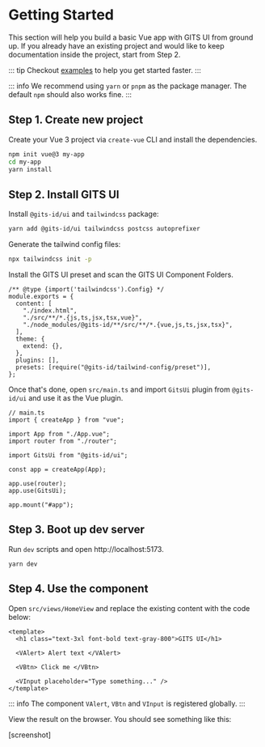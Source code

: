 # Getting Started

This section will help you build a basic Vue app with GITS UI from ground up. If you already have an existing project and would like to keep documentation inside the project, start from Step 2.

::: tip
Checkout [examples](https://github.com/gitsindonesia/ui-component/tree/main/examples/vue) to help you get started faster.
:::

::: info
We recommend using `yarn` or `pnpm` as the package manager. The default `npm` should also works fine.
:::

## Step 1. Create new project

Create your Vue 3 project via `create-vue` CLI and install the dependencies.

```bash
npm init vue@3 my-app
cd my-app
yarn install
```

## Step 2. Install GITS UI

Install `@gits-id/ui` and `tailwindcss` package:

```bash
yarn add @gits-id/ui tailwindcss postcss autoprefixer
```

Generate the tailwind config files:

```bash
npx tailwindcss init -p
```

Install the GITS UI preset and scan the GITS UI Component Folders.

```js{6,15}
/** @type {import('tailwindcss').Config} */
module.exports = {
  content: [
    "./index.html",
    "./src/**/*.{js,ts,jsx,tsx,vue}",
    "./node_modules/@gits-id/**/src/**/*.{vue,js,ts,jsx,tsx}",
  ],
  theme: {
    extend: {},
  },
  plugins: [],
  presets: [require("@gits-id/tailwind-config/preset")],
};
```

Once that's done, open `src/main.ts` and import `GitsUi` plugin from `@gits-id/ui` and use it as the Vue plugin.

```ts{7-8,12}
// main.ts
import { createApp } from "vue";

import App from "./App.vue";
import router from "./router";

import GitsUi from "@gits-id/ui";

const app = createApp(App);

app.use(router);
app.use(GitsUi);

app.mount("#app");
```

## Step 3. Boot up dev server

Run `dev` scripts and open http://localhost:5173.

```
yarn dev
```

## Step 4. Use the component

Open `src/views/HomeView` and replace the existing content with the code below:

```vue
<template>
  <h1 class="text-3xl font-bold text-gray-800">GITS UI</h1>

  <VAlert> Alert text </VAlert>

  <VBtn> Click me </VBtn>

  <VInput placeholder="Type something..." />
</template>
```

::: info
The component `VAlert`, `VBtn` and `VInput` is registered globally.
:::

View the result on the browser. You should see something like this:

[screenshot]
